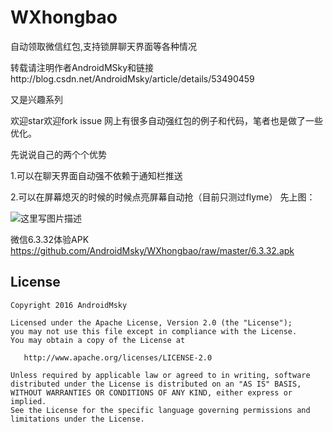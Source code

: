 # WXhongbao
自动领取微信红包,支持锁屏聊天界面等各种情况

转载请注明作者AndroidMSky和链接http://blog.csdn.net/AndroidMsky/article/details/53490459

又是兴趣系列


欢迎star欢迎fork issue
网上有很多自动强红包的例子和代码，笔者也是做了一些优化。

先说说自己的两个个优势

1.可以在聊天界面自动强不依赖于通知栏推送

2.可以在屏幕熄灭的时候的时候点亮屏幕自动抢（目前只测过flyme）
先上图：


![这里写图片描述](http://img.blog.csdn.net/20161207095742232?watermark/2/text/aHR0cDovL2Jsb2cuY3Nkbi5uZXQvQW5kcm9pZE1za3k=/font/5a6L5L2T/fontsize/400/fill/I0JBQkFCMA==/dissolve/70/gravity/SouthEast)

微信6.3.32体验APK 
https://github.com/AndroidMsky/WXhongbao/raw/master/6.3.32.apk


## License

    Copyright 2016 AndroidMsky

    Licensed under the Apache License, Version 2.0 (the "License");
    you may not use this file except in compliance with the License.
    You may obtain a copy of the License at

       http://www.apache.org/licenses/LICENSE-2.0

    Unless required by applicable law or agreed to in writing, software
    distributed under the License is distributed on an "AS IS" BASIS,
    WITHOUT WARRANTIES OR CONDITIONS OF ANY KIND, either express or implied.
    See the License for the specific language governing permissions and
    limitations under the License.
